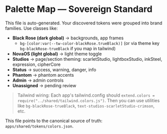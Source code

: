 # Palette Map — Sovereign Standard

This file is auto-generated. Your discovered tokens were grouped into brand families.
Use classes like:

- **Black Rose (dark global)** → backgrounds, app frames
  - `bg-[color:var(--tw-color-blackRose.trueBlack)]` (or via theme key `bg-blackRose-trueBlack` if you map in tailwind)
- **NovaOS (light global)** → light theme toggle
- **Studios** → page/section theming: scarletStudio, lightboxStudio, inkSteel, expression, cipherCore
- **Status** → success, warning, danger, info
- **Phantom** → phantom accents
- **Admin** → admin controls
- **Unassigned** → pending review

> Tailwind wiring: Each app's tailwind.config should `extend.colors = require("../shared/tailwind.colors.js")`.
> Then you can use utilities like `bg-blackRose-trueBlack`, `text-studios-scarletStudio-crimson`, etc.

This file points to the canonical source of truth: `apps/shared/tokens/colors.json`.
